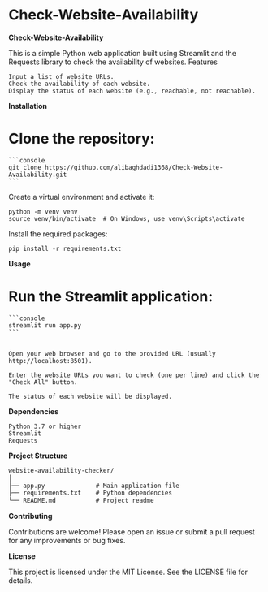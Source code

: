 # Check-Website-Availability

**Check-Website-Availability**

This is a simple Python web application built using Streamlit and the Requests library to check the availability of websites.
Features

    Input a list of website URLs.
    Check the availability of each website.
    Display the status of each website (e.g., reachable, not reachable).

**Installation**

#     Clone the repository:

    ```console
    git clone https://github.com/alibaghdadi1368/Check-Website-Availability.git
    ```


Create a virtual environment and activate it:


```console
python -m venv venv
source venv/bin/activate  # On Windows, use venv\Scripts\activate
```



Install the required packages:


```console
pip install -r requirements.txt

```


**Usage**

#     Run the Streamlit application:
   
    ```console
    streamlit run app.py
    ```
    

    Open your web browser and go to the provided URL (usually http://localhost:8501).

    Enter the website URLs you want to check (one per line) and click the "Check All" button.

    The status of each website will be displayed.

**Dependencies**

    Python 3.7 or higher
    Streamlit
    Requests

**Project Structure**

```markdown
website-availability-checker/
│
├── app.py              # Main application file
├── requirements.txt    # Python dependencies
└── README.md           # Project readme
```

**Contributing**

Contributions are welcome! Please open an issue or submit a pull request for any improvements or bug fixes.

**License**

This project is licensed under the MIT License. See the LICENSE file for details.